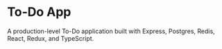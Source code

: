 # To-Do App

A production-level To-Do application built with Express, Postgres, Redis, React, Redux, and TypeScript.
